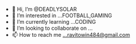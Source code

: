 - 👋 Hi, I’m @DEADLYSOLAR
- 👀 I’m interested in ...FOOTBALL,GAMING
- 🌱 I’m currently learning ...CODING
- 💞️ I’m looking to collaborate on ...
- 📫 How to reach me ...ravitowin484@gmail.com 

<!---
DEADLYSOLAR/DEADLYSOLAR is a ✨ special ✨ repository because its `README.md` (this file) appears on your GitHub profile.
You can click the Preview link to take a look at your changes.
--->
